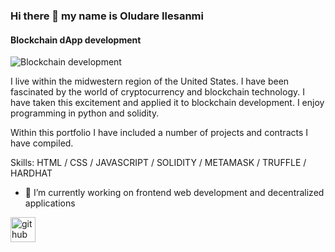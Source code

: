 ### Hi there 👋 my name is Oludare Ilesanmi
#### Blockchain dApp development

![Blockchain development]()

I live within the midwestern region of the United States.  I have been fascinated by the world of cryptocurrency and blockchain technology. I have taken this excitement and applied it to blockchain development. I enjoy programming in python and solidity.

Within this portfolio I have included a number of projects and contracts I have compiled.

Skills: HTML / CSS / JAVASCRIPT / SOLIDITY / METAMASK / TRUFFLE / HARDHAT

- 🔭 I’m currently working on frontend web development and decentralized applications


[<img src='https://cdn.jsdelivr.net/npm/simple-icons@3.0.1/icons/github.svg' alt='github' height='40'>](https://github.com/Samuelile)  


<!--
**Samuelile/Samuelile** is a ✨ _special_ ✨ repository because its `README.md` (this file) appears on your GitHub profile.

Here are some ideas to get you started:

- 🔭 I’m currently working on ...
- 🌱 I’m currently learning ...
- 👯 I’m looking to collaborate on ...
- 🤔 I’m looking for help with ...
- 💬 Ask me about ...
- 📫 How to reach me: ...
- 😄 Pronouns: ...
- ⚡ Fun fact: ...
https://crypto-info.io/wp-content/uploads/2018/04/BLOCKCHAIN-BACK-EX2.png
https://scet.berkeley.edu/wp-content/uploads/BCgraphicelement-3.png
-->
